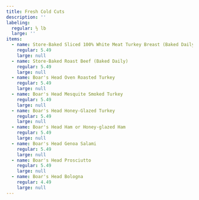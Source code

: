 ```yaml
---
title: Fresh Cold Cuts
description: ''
labeling:
  regular: ½ lb
  large: ''
items:
  - name: Store-Baked Sliced 100% White Meat Turkey Breast (Baked Daily)
    regular: 5.49
    large: null
  - name: Store-Baked Roast Beef (Baked Daily)
    regular: 5.49
    large: null
  - name: Boar's Head Oven Roasted Turkey
    regular: 5.49
    large: null
  - name: Boar's Head Mesquite Smoked Turkey
    regular: 5.49
    large: null
  - name: Boar's Head Honey-Glazed Turkey
    regular: 5.49
    large: null
  - name: Boar's Head Ham or Honey-glazed Ham
    regular: 5.49
    large: null
  - name: Boar's Head Genoa Salami
    regular: 5.49
    large: null
  - name: Boar's Head Prosciutto
    regular: 5.49
    large: null
  - name: Boar's Head Bologna
    regular: 4.49
    large: null
---
```


